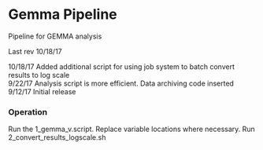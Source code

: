 # Gemma Pipeline
Pipeline for GEMMA analysis  

Last rev 10/18/17  

10/18/17 Added additional script for using job system to batch convert results to log scale  
9/22/17 Analysis script is more efficient. Data archiving code inserted  
9/12/17 Initial release  


### Operation
Run the 1_gemma_v.script. Replace variable locations where necessary. 
Run 2_convert_results_logscale.sh 

